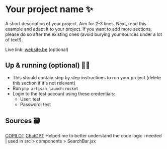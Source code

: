 # Your project name ✨
A short description of your project. Aim for 2-3 lines.
Next, read this example and adapt it to your project.
If you want to add more sections, please do so after the existing ones (avoid burying your sources under a lot of text!).

Live link: [website.be](website.be) (optional)

## Up & running (optional) 🏃‍➡️
- This should contain step by step instructions to run your project (delete this section if it's not relevant)
- Run `php artisan launch:rocket`
- Login to the test account using these credentials:
    - User: test
    - Password: test

## Sources 🗃️
[COPILOT](https://github.com/features/copilot)
[ChatGPT](https://chatgpt.com/share/682a1119-b828-800e-9533-ca6139d7db06) Helped me to better understand the code logic i needed | used in src > components > SearchBar.jsx